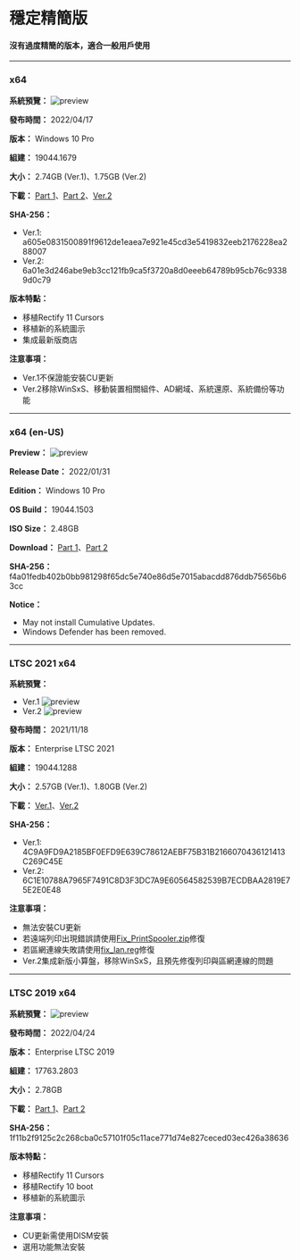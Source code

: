 # 穩定精簡版

#### 沒有過度精簡的版本，適合一般用戶使用

----

### x64

**系統預覽：**
![preview](/preview/19044.1679_220416.png)

**發布時間：** 2022/04/17

**版本：** Windows 10 Pro

**組建：** 19044.1679

**大小：** 2.74GB (Ver.1)、1.75GB (Ver.2)

**下載：** [Part 1](https://github.com/WhatTheBlock/WindowsSimplify/releases/download/w10.220416/19044.1679_220416.part1.rar)、[Part 2](https://github.com/WhatTheBlock/WindowsSimplify/releases/download/w10.220416/19044.1679_220416.part2.rar)、[Ver.2](https://github.com/WhatTheBlock/WindowsSimplify/releases/download/w10.220416/19044.1679_220416-2.iso)

**SHA-256：**
- Ver.1: a605e0831500891f9612de1eaea7e921e45cd3e5419832eeb2176228ea288007
- Ver.2: 6a01e3d246abe9eb3cc121fb9ca5f3720a8d0eeeb64789b95cb76c93389d0c79

**版本特點：**
- 移植Rectify 11 Cursors
- 移植新的系統圖示
- 集成最新版商店

**注意事項：**
- Ver.1不保證能安裝CU更新
- Ver.2移除WinSxS、移動裝置相關組件、AD網域、系統還原、系統備份等功能

----

### x64 (en-US)

**Preview：**
![preview](/preview/19044.1503_220130.png)

**Release Date：** 2022/01/31

**Edition：** Windows 10 Pro

**OS Build：** 19044.1503

**ISO Size：** 2.48GB

**Download：** [Part 1](https://github.com/WhatTheBlock/WindowsSimplify/releases/download/w10.220130/19044.1503_220130.part1.rar)、[Part 2](https://github.com/WhatTheBlock/WindowsSimplify/releases/download/w10.220130/19044.1503_220130.part2.rar)

**SHA-256：** f4a01fedb402b0bb981298f65dc5e740e86d5e7015abacdd876ddb75656b63cc

**Notice：**
- May not install Cumulative Updates.
- Windows Defender has been removed.

----

### LTSC 2021 x64

**系統預覽：**
- Ver.1
![preview](/preview/Win10_LTSC_19044.1288_211118.png)
- Ver.2
![preview](/preview/Win10_LTSC_19044.1288_211118v2.png)

**發布時間：** 2021/11/18

**版本：** Enterprise LTSC 2021

**組建：** 19044.1288

**大小：** 2.57GB (Ver.1)、1.80GB (Ver.2)

**下載：** [Ver.1](https://drive.google.com/uc?export=download&id=1h7Ir6jB1SMDUdeeWNWj-q_EWyGSea67d)、[Ver.2](https://drive.google.com/uc?export=download&id=1ZC-nGa-Q_SKHUKAStrAgp9GGCzINEpy4)

**SHA-256：**
- Ver.1: 4C9A9FD9A2185BF0EFD9E639C78612AEBF75B31B2166070436121413C269C45E
- Ver.2: 6C1E10788A7965F7491C8D3F3DC7A9E60564582539B7ECDBAA2819E75E2E0E48

**注意事項：**
- 無法安裝CU更新
- 若遠端列印出現錯誤請使用[Fix_PrintSpooler.zip](https://github.com/WhatTheBlock/WindowsSimplify/releases/download/w10.211118/Fix_PrintSpooler.zip)修復
- 若區網連線失敗請使用[fix_lan.reg](https://github.com/WhatTheBlock/WindowsSimplify/releases/download/w10.211118/fix_lan.reg)修復
- Ver.2集成新版小算盤，移除WinSxS，且預先修復列印與區網連線的問題

----

### LTSC 2019 x64

**系統預覽：**
![preview](/preview/LTSC_17763.2803_220424.png)

**發布時間：** 2022/04/24

**版本：** Enterprise LTSC 2019

**組建：** 17763.2803

**大小：** 2.78GB

**下載：** [Part 1](https://github.com/WhatTheBlock/WindowsSimplify/releases/download/ltsc.220424/LTSC_17763.2803_220424.part1.rar)、[Part 2](https://github.com/WhatTheBlock/WindowsSimplify/releases/download/ltsc.220424/LTSC_17763.2803_220424.part2.rar)

**SHA-256：** 1f11b2f9125c2c268cba0c57101f05c11ace771d74e827ceced03ec426a38636

**版本特點：**
- 移植Rectify 11 Cursors
- 移植Rectify 10 boot
- 移植新的系統圖示

**注意事項：**
- CU更新需使用DISM安裝
- 選用功能無法安裝

